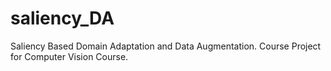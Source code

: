 # saliency_DA
Saliency Based Domain Adaptation and Data Augmentation. Course Project for Computer Vision Course.
